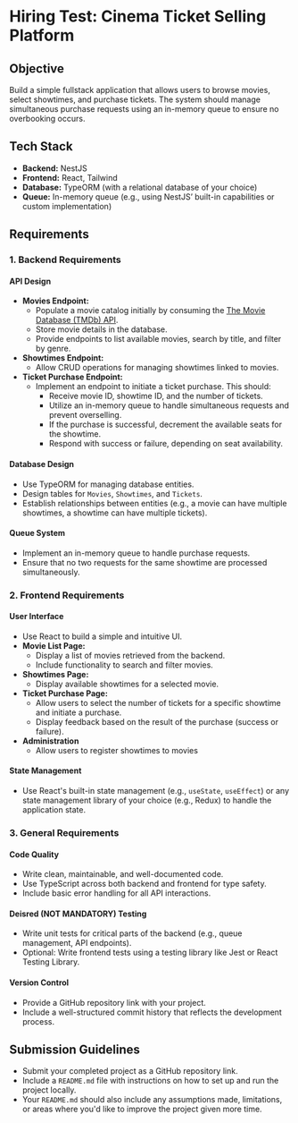 # Hiring Test: Cinema Ticket Selling Platform

## Objective
Build a simple fullstack application that allows users to browse movies, select showtimes, and purchase tickets. The system should manage simultaneous purchase requests using an in-memory queue to ensure no overbooking occurs.

## Tech Stack
- **Backend:** NestJS
- **Frontend:** React, Tailwind
- **Database:** TypeORM (with a relational database of your choice)
- **Queue:** In-memory queue (e.g., using NestJS’ built-in capabilities or custom implementation)

## Requirements

### 1. Backend Requirements
#### API Design
- **Movies Endpoint:**
  - Populate a movie catalog initially by consuming the [The Movie Database (TMDb) API](https://developers.themoviedb.org/3).
  - Store movie details in the database.
  - Provide endpoints to list available movies, search by title, and filter by genre.
- **Showtimes Endpoint:**
  - Allow CRUD operations for managing showtimes linked to movies.
- **Ticket Purchase Endpoint:**
  - Implement an endpoint to initiate a ticket purchase. This should:
    - Receive movie ID, showtime ID, and the number of tickets.
    - Utilize an in-memory queue to handle simultaneous requests and prevent overselling.
    - If the purchase is successful, decrement the available seats for the showtime.
    - Respond with success or failure, depending on seat availability.

#### Database Design
- Use TypeORM for managing database entities.
- Design tables for `Movies`, `Showtimes`, and `Tickets`.
- Establish relationships between entities (e.g., a movie can have multiple showtimes, a showtime can have multiple tickets).

#### Queue System
- Implement an in-memory queue to handle purchase requests.
- Ensure that no two requests for the same showtime are processed simultaneously.

### 2. Frontend Requirements
#### User Interface
- Use React to build a simple and intuitive UI.
- **Movie List Page:**
  - Display a list of movies retrieved from the backend.
  - Include functionality to search and filter movies.
- **Showtimes Page:**
  - Display available showtimes for a selected movie.
- **Ticket Purchase Page:**
  - Allow users to select the number of tickets for a specific showtime and initiate a purchase.
  - Display feedback based on the result of the purchase (success or failure).
- **Administration**
  - Allow users to register showtimes to movies

#### State Management
- Use React's built-in state management (e.g., `useState`, `useEffect`) or any state management library of your choice (e.g., Redux) to handle the application state.

### 3. General Requirements
#### Code Quality
- Write clean, maintainable, and well-documented code.
- Use TypeScript across both backend and frontend for type safety.
- Include basic error handling for all API interactions.

#### Deisred (NOT MANDATORY) Testing
- Write unit tests for critical parts of the backend (e.g., queue management, API endpoints).
- Optional: Write frontend tests using a testing library like Jest or React Testing Library.

#### Version Control
- Provide a GitHub repository link with your project.
- Include a well-structured commit history that reflects the development process.

## Submission Guidelines
- Submit your completed project as a GitHub repository link.
- Include a `README.md` file with instructions on how to set up and run the project locally.
- Your `README.md` should also include any assumptions made, limitations, or areas where you'd like to improve the project given more time.
